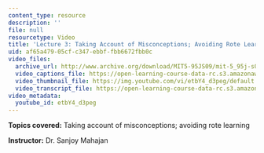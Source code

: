```yaml
---
content_type: resource
description: ''
file: null
resourcetype: Video
title: 'Lecture 3: Taking Account of Misconceptions; Avoiding Rote Learning'
uid: af65a479-05cf-c347-ebbf-fbb6672fbb0c
video_files:
  archive_url: http://www.archive.org/download/MIT5-95JS09/mit-5_95j-s09-lec03_300k_pano.mp4
  video_captions_file: https://open-learning-course-data-rc.s3.amazonaws.com/5-95j-teaching-college-level-science-and-engineering-spring-2009/b915088e638a51239eab5d0408b49a3c_etbY4_d3peg.vtt
  video_thumbnail_file: https://img.youtube.com/vi/etbY4_d3peg/default.jpg
  video_transcript_file: https://open-learning-course-data-rc.s3.amazonaws.com/5-95j-teaching-college-level-science-and-engineering-spring-2009/b463cb5645ab572d9f8af8f28c9b05ca_etbY4_d3peg.pdf
video_metadata:
  youtube_id: etbY4_d3peg
---
```


**Topics covered:** Taking account of misconceptions; avoiding rote learning  
  
**Instructor:** Dr. Sanjoy Mahajan